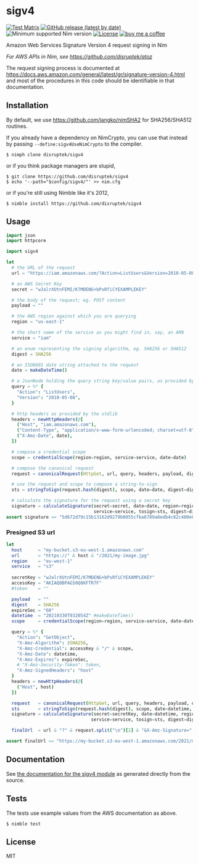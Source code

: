 # sigv4

[![Test Matrix](https://github.com/disruptek/sigv4/workflows/CI/badge.svg)](https://github.com/disruptek/sigv4/actions?query=workflow%3ACI)
[![GitHub release (latest by date)](https://img.shields.io/github/v/release/disruptek/sigv4?style=flat)](https://github.com/disruptek/sigv4/releases/latest)
![Minimum supported Nim version](https://img.shields.io/badge/nim-1.0.8%2B-informational?style=flat&logo=nim)
[![License](https://img.shields.io/github/license/disruptek/sigv4?style=flat)](#license)
[![buy me a coffee](https://img.shields.io/badge/donate-buy%20me%20a%20coffee-orange.svg)](https://www.buymeacoffee.com/disruptek)

Amazon Web Services Signature Version 4 request signing in Nim

_For AWS APIs in Nim, see https://github.com/disruptek/atoz_

The request signing process is documented at
https://docs.aws.amazon.com/general/latest/gr/signature-version-4.html and most
of the procedures in this code should be identifiable in that documentation.

## Installation

By default, we use https://github.com/jangko/nimSHA2 for SHA256/SHA512
routines.

If you already have a dependency on NimCrypto, you can use that instead by
passing `--define:sigv4UseNimCrypto` to the compiler.

```
$ nimph clone disruptek/sigv4
```
or if you think package managers are stupid,
```
$ git clone https://github.com/disruptek/sigv4
$ echo '--path="$config/sigv4/"' >> nim.cfg
```
or if you're still using Nimble like it's 2012,
```
$ nimble install https://github.com/disruptek/sigv4
```

## Usage
```nim
import json
import httpcore

import sigv4

let
  # the URL of the request
  url = "https://iam.amazonaws.com/?Action=ListUsers&Version=2010-05-08"

  # an AWS Secret Key
  secret = "wJalrXUtnFEMI/K7MDENG+bPxRfiCYEXAMPLEKEY"

  # the body of the request; eg. POST content
  payload = ""

  # the AWS region against which you are querying
  region = "us-east-1"

  # the short name of the service as you might find in, say, an ARN
  service = "iam"

  # an enum representing the signing algorithm, eg. SHA256 or SHA512
  digest = SHA256

  # an ISO8601 date string attached to the request
  date = makeDateTime()

  # a JsonNode holding the query string key/value pairs, as provided by the stdlib
  query = %* {
    "Action": "ListUsers",
    "Version": "2010-05-08",
  }

  # http headers as provided by the stdlib
  headers = newHttpHeaders(@[
    ("Host", "iam.amazonaws.com"),
    ("Content-Type", "application/x-www-form-urlencoded; charset=utf-8"),
    ("X-Amz-Date", date),
  ])

  # compose a credential scope
  scope = credentialScope(region=region, service=service, date=date)

  # compose the canonical request
  request = canonicalRequest(HttpGet, url, query, headers, payload, digest=digest)

  # use the request and scope to compose a string-to-sign
  sts = stringToSign(request.hash(digest), scope, date=date, digest=digest)

  # calculate the signature for the request using a secret key
  signature = calculateSignature(secret=secret, date=date, region=region,
                                 service=service, tosign=sts, digest=digest)
assert signature == "5d672d79c15b13162d9279b0855cfba6789a8edb4c82c400e06b5924a6f2b5d7"
```

### Presigned S3 url
```nim
let
  host      = "my-bucket.s3-eu-west-1.amazonaws.com"
  url       = "https://" & host & "/2021/my-image.jpg"
  region    = "eu-west-1"
  service   = "s3"
  
  secretKey = "wJalrXUtnFEMI/K7MDENG+bPxRfiCYEXAMPLEKEY"
  accessKey = "AKIAQ0BPAG50Q8KFTR7F"
  #token    = ""

  payload   = ""
  digest    = SHA256
  expireSec = "60"
  datetime  = "20210330T032054Z" #makeDateTime()
  scope     = credentialScope(region=region, service=service, date=datetime)

  query = %* {
    "Action": "GetObject",
    "X-Amz-Algorithm": $SHA256,
    "X-Amz-Credential": accessKey & "/" & scope,
    "X-Amz-Date": datetime,
    "X-Amz-Expires": expireSec,
    # "X-Amz-Security-Token": token,
    "X-Amz-SignedHeaders": "host"
  }
  headers = newHttpHeaders(@[
    ("Host", host)
  ])

  request   = canonicalRequest(HttpGet, url, query, headers, payload, digest=UnsignedPayload)
  sts       = stringToSign(request.hash(digest), scope, date=datetime, digest=digest)
  signature = calculateSignature(secret=secretKey, date=datetime, region=region,
                                service=service, tosign=sts, digest=digest)

  finalUrl  = url & "?" & request.split("\n")[2] & "&X-Amz-Signature=" & signature

assert finalUrl == "https://my-bucket.s3-eu-west-1.amazonaws.com/2021/my-image.jpg?Action=GetObject&X-Amz-Algorithm=AWS4-HMAC-SHA256&X-Amz-Credential=AKIAQ0BPAG50Q8KFTR7F%2F20210330%2Feu-west-1%2Fs3%2Faws4_request&X-Amz-Date=20210330T032054Z&X-Amz-Expires=60&X-Amz-SignedHeaders=host&X-Amz-Signature=e4506eac1665d53c658a3229118067a3f01bc00ee8ab3c8f9708b789ca5c9673"
```

## Documentation
See [the documentation for the sigv4 module](https://disruptek.github.io/sigv4/sigv4.html) as generated directly from the source.

## Tests
The tests use example values from the AWS documentation as above.
```
$ nimble test
```

## License
MIT
